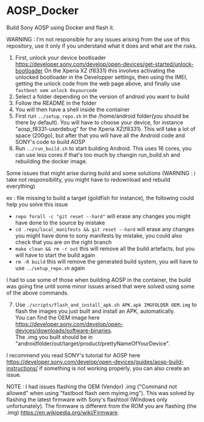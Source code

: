 # AOSP_Docker
Build Sony AOSP using Docker and flash it. 

WARNING : I'm not responsible for any issues arising from the use of this repository, use it only if you understand what it does and what are the risks.

1. First, unlock your device bootloader
https://developer.sony.com/develop/open-devices/get-started/unlock-bootloader
On the Xperia XZ (f8331) this involves activating the unlocked bootloader in the Developper settings,
then using the IMEI, getting the unlock code from the web page above, and finally use `fastboot oem unlock 0xyourcode`
2. Select a folder depending on the version of android you want to build
3. Follow the README in the folder
4. You will then have a shell inside the container
5. First run `../setup_repo.sh` in the /home/android folder(you should be there by default). You will have to choose your device, for instance "aosp_f8331-userdebug" for the Xperia XZ(f8331).
This will take a lot of space (200go), but after that you will have all the Android code and SONY's code to build AOSP
6. Run `../run_build.sh` to start building Android. This uses 16 cores, you can use less cores if that's too much by changin run_build.sh and rebuilding the docker image.

Some issues that might arise during build and some solutions (WARNING : i take not responsibility, you might have to redownload and rebuild everything)

ex : file missing to build a target (goldfish for instance), the following could help you solve this issue
- `repo forall -c "git reset --hard"` will erase any changes you might have done to the source by mistake
- `cd .repo/local_manifests && git reset --hard` will erase any changes you might have done to sony manifests by mistake, you could also check that you are on the right branch
- `make clean && rm -r out` this will remove all the build artefacts, but you will have to start the build again
- `rm -R build` this will remove the generated build system, you will have to use `../setup_repo.sh` again

I had to use some of those when building AOSP in the container, the build was going fine until some minor issues arised that were solved using some of the above commands.

7. Use `./scripts/flash_and_install_apk.sh APK.apk IMGFOLDER OEM.img` to flash the images you just built and install an APK, automatically.  
 You can find the OEM image here https://developer.sony.com/develop/open-devices/downloads/software-binaries.  
 The .img you built should be in "androidfolder/out/target/product/prettyNameOfYourDevice".


I recommend you read SONY's tutorial for AOSP here https://developer.sony.com/develop/open-devices/guides/aosp-build-instructions/ if something is not working properly, you can also create an issue.

NOTE : I had issues flashing the OEM (Vendor) .img ("Command not allowed" when using "fastboot flash oem myimg.img"). This was solved by flashing the latest firmware with Sony's flashtool (Windows only unfortunately). The firmware is different from the ROM you are flashing (the .img) https://en.wikipedia.org/wiki/Firmware. 

